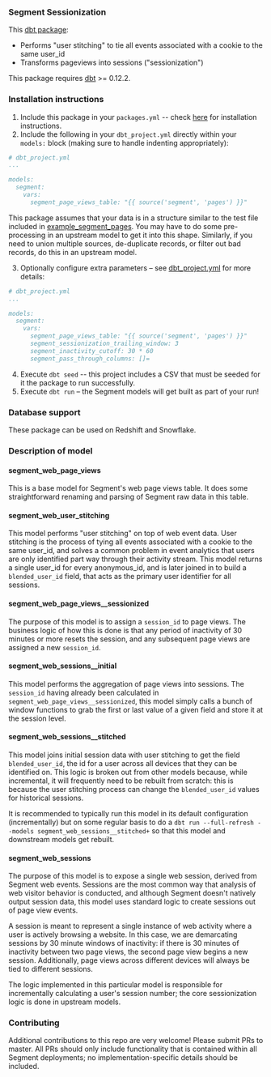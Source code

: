 ### Segment Sessionization
This [dbt package](https://docs.getdbt.com/docs/package-management):
* Performs "user stitching" to tie all events associated with a cookie to the same user_id
* Transforms pageviews into sessions ("sessionization")

This package requires [dbt](https://www.getdbt.com/) >= 0.12.2.

### Installation instructions

1. Include this package in your `packages.yml` -- check [here](https://hub.getdbt.com/fishtown-analytics/segment/latest/)
for installation instructions.
2. Include the following in your `dbt_project.yml` directly within your
`models:` block (making sure to handle indenting appropriately):

```YAML
# dbt_project.yml
...

models:
  segment:
    vars:
      segment_page_views_table: "{{ source('segment', 'pages') }}"

```
This package assumes that your data is in a structure similar to the test
file included in [example_segment_pages](integration_tests/data/example_segment_pages.sql).
You may have to do some pre-processing in an upstream model to get it into this shape.
Similarly, if you need to union multiple sources, de-duplicate records, or filter
out bad records, do this in an upstream model.

3. Optionally configure extra parameters – see [dbt_project.yml](dbt_project.yml)
for more details:
```yaml
# dbt_project.yml
...

models:
  segment:
    vars:
      segment_page_views_table: "{{ source('segment', 'pages') }}"
      segment_sessionization_trailing_window: 3
      segment_inactivity_cutoff: 30 * 60
      segment_pass_through_columns: []=

```
4. Execute `dbt seed` -- this project includes a CSV that must be seeded for it
the package to run successfully.
5. Execute `dbt run` – the Segment models will get built as part of your run!

### Database support
These package can be used on Redshift and Snowflake.

### Description of model
#### segment_web_page_views

This is a base model for Segment's web page views table. It does some straightforward renaming and parsing of Segment raw data in this table.

#### segment_web_user_stitching

This model performs "user stitching" on top of web event data. User stitching is the process of tying all events associated with a cookie to the same user_id, and solves a common problem in event analytics that users are only identified part way through their activity stream. This model returns a single user_id for every anonymous_id, and is later joined in to build a `blended_user_id` field, that acts as the primary user identifier for all sessions.

#### segment_web_page_views__sessionized

The purpose of this model is to assign a `session_id` to page views. The business logic of how this is done is that any period of inactivity of 30 minutes or more resets the session, and any subsequent page views are assigned a new `session_id`.

#### segment_web_sessions__initial

This model performs the aggregation of page views into sessions. The `session_id` having already been calculated in `segment_web_page_views__sessionized`, this model simply calls a bunch of window functions to grab the first or last value of a given field and store it at the session level.

#### segment_web_sessions__stitched

This model joins initial session data with user stitching to get the field `blended_user_id`, the id for a user across all devices that they can be identified on. This logic is broken out from other models because, while incremental, it will frequently need to be rebuilt from scratch: this is because the user stitching process can change the `blended_user_id` values for historical sessions.

It is recommended to typically run this model in its default configuration (incrementally) but on some regular basis to do a `dbt run --full-refresh --models segment_web_sessions__stitched+` so that this model and downstream models get rebuilt.

#### segment_web_sessions

The purpose of this model is to expose a single web session, derived from Segment web events. Sessions are the most common way that analysis of web visitor behavior is conducted, and although Segment doesn't natively output session data, this model uses standard logic to create sessions out of page view events.

A session is meant to represent a single instance of web activity where a user is actively browsing a website. In this case, we are demarcating sessions by 30 minute windows of inactivity: if there is 30 minutes of inactivity between two page views, the second page view begins a new session. Additionally, page views across different devices will always be tied to different sessions.

The logic implemented in this particular model is responsible for incrementally calculating a user's session number; the core sessionization logic is done in upstream models.

### Contributing ###

Additional contributions to this repo are very welcome! Please submit PRs to master. All PRs should only include functionality that is contained within all Segment deployments; no implementation-specific details should be included.
